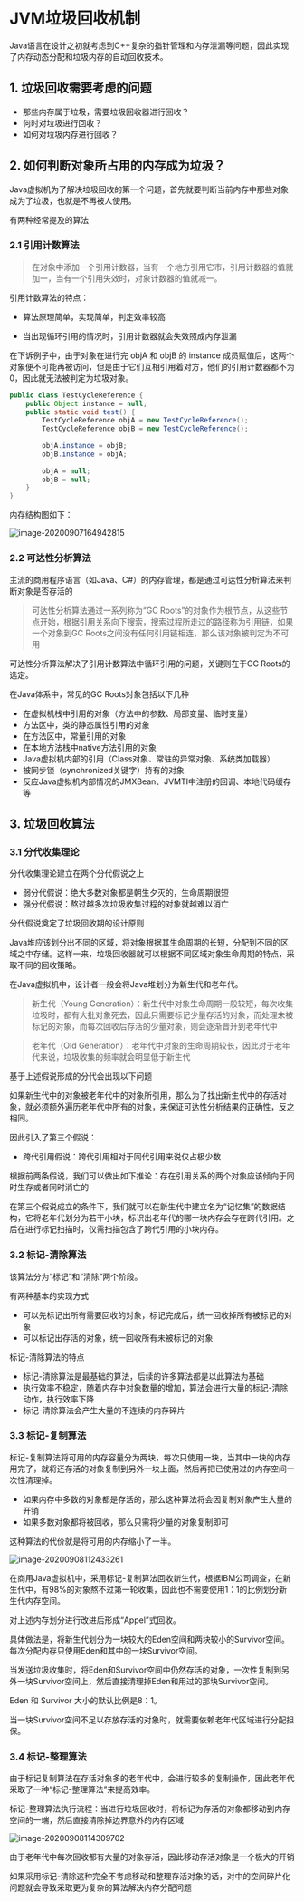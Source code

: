 # JVM垃圾回收机制

Java语言在设计之初就考虑到C++复杂的指针管理和内存泄漏等问题，因此实现了内存动态分配和垃圾内存的自动回收技术。

## 1. 垃圾回收需要考虑的问题

- 那些内存属于垃圾，需要垃圾回收器进行回收？
- 何时对垃圾进行回收？
- 如何对垃圾内存进行回收？

## 2. 如何判断对象所占用的内存成为垃圾？

Java虚拟机为了解决垃圾回收的第一个问题，首先就要判断当前内存中那些对象成为了垃圾，也就是不再被人使用。

有两种经常提及的算法

### 2.1 引用计数算法

> 在对象中添加一个引用计数器，当有一个地方引用它市，引用计数器的值就加一，当有一个引用失效时，对象计数器的值就减一。

引用计数算法的特点：

- 算法原理简单，实现简单，判定效率较高

- 当出现循环引用的情况时，引用计数器就会失效照成内存泄漏

在下诉例子中，由于对象在进行完 objA 和 objB 的 instance 成员赋值后，这两个对象便不可能再被访问，但是由于它们互相引用着对方，他们的引用计数器都不为0，因此就无法被判定为垃圾对象。

```java
public class TestCycleReference {
    public Object instance = null;
    public static void test() {
        TestCycleReference objA = new TestCycleReference();
        TestCycleReference objB = new TestCycleReference();
        
        objA.instance = objB;
        objB.instance = objA;
        
        objA = null;
        objB = null;
    }
}
```

内存结构图如下：

![image-20200907164942815](images/image-20200907164942815.png)

### 2.2 可达性分析算法

主流的商用程序语言（如Java、C#）的内存管理，都是通过可达性分析算法来判断对象是否存活的

> 可达性分析算法通过一系列称为“GC Roots”的对象作为根节点，从这些节点开始，根据引用关系向下搜索，搜索过程所走过的路径称为引用链，如果一个对象到GC Roots之间没有任何引用链相连，那么该对象被判定为不可用

可达性分析算法解决了引用计数算法中循环引用的问题，关键则在于GC Roots的选定。

在Java体系中，常见的GC Roots对象包括以下几种

- 在虚拟机栈中引用的对象（方法中的参数、局部变量、临时变量）
- 方法区中，类的静态属性引用的对象
- 在方法区中，常量引用的对象
- 在本地方法栈中native方法引用的对象
- Java虚拟机内部的引用（Class对象、常驻的异常对象、系统类加载器）
- 被同步锁（synchronized关键字）持有的对象
- 反应Java虚拟机内部情况的JMXBean、JVMTI中注册的回调、本地代码缓存等

## 3. 垃圾回收算法

### 3.1 分代收集理论

分代收集理论建立在两个分代假说之上

- 弱分代假说：绝大多数对象都是朝生夕灭的，生命周期很短
- 强分代假说：熬过越多次垃圾收集过程的对象就越难以消亡

分代假说奠定了垃圾回收期的设计原则

Java堆应该划分出不同的区域，将对象根据其生命周期的长短，分配到不同的区域之中存储。这样一来，垃圾回收器就可以根据不同区域对象生命周期的特点，采取不同的回收策略。

在Java虚拟机中，设计者一般会将Java堆划分为新生代和老年代。

> 新生代（Young Generation）：新生代中对象生命周期一般较短，每次收集垃圾时，都有大批对象死去，因此只需要标记少量存活的对象，而处理未被标记的对象，而每次回收后存活的少量对象，则会逐渐晋升到老年代中

> 老年代（Old Generation）：老年代中对象的生命周期较长，因此对于老年代来说，垃圾收集的频率就会明显低于新生代

基于上述假说形成的分代会出现以下问题

如果新生代中的对象被老年代中的对象所引用，那么为了找出新生代中的存活对象，就必须额外遍历老年代中所有的对象，来保证可达性分析结果的正确性，反之相同。

因此引入了第三个假说：

- 跨代引用假说：跨代引用相对于同代引用来说仅占极少数

根据前两条假说，我们可以做出如下推论：存在引用关系的两个对象应该倾向于同时生存或者同时消亡的

在第三个假说成立的条件下，我们就可以在新生代中建立名为“记忆集”的数据结构，它将老年代划分为若干小块，标识出老年代的哪一块内存会存在跨代引用。之后在进行标记扫描时，仅需扫描包含了跨代引用的小块内存。

### 3.2 标记-清除算法

该算法分为“标记”和“清除”两个阶段。

有两种基本的实现方式

- 可以先标记出所有需要回收的对象，标记完成后，统一回收掉所有被标记的对象
- 可以标记出存活的对象，统一回收所有未被标记的对象

标记-清除算法的特点

- 标记-清除算法是最基础的算法，后续的许多算法都是以此算法为基础
- 执行效率不稳定，随着内存中对象数量的增加，算法会进行大量的标记-清除动作，执行效率下降
- 标记-清除算法会产生大量的不连续的内存碎片

### 3.3 标记-复制算法

标记-复制算法将可用的内存容量分为两块，每次只使用一块，当其中一块的内存用完了，就将还存活的对象复制到另外一块上面，然后再把已使用过的内存空间一次性清理掉。

- 如果内存中多数的对象都是存活的，那么这种算法将会因复制对象产生大量的开销
- 如果多数对象都将被回收，那么只需将少量的对象复制即可

这种算法的代价就是将可用的内存缩小了一半。

![image-20200908112433261](images/image-20200908112433261.png)

在商用Java虚拟机中，采用标记-复制算法回收新生代，根据IBM公司调查，在新生代中，有98%的对象熬不过第一轮收集，因此也不需要使用1：1的比例划分新生代内存空间。

对上述内存划分进行改进后形成“Appel”式回收。

具体做法是，将新生代划分为一块较大的Eden空间和两块较小的Survivor空间。每次分配内存只使用Eden和其中的一块Survivor空间。

当发送垃圾收集时，将Eden和Survivor空间中仍然存活的对象，一次性复制到另外一块Survivor空间上，然后直接清理掉Eden和用过的那块Survivor空间。

Eden 和 Survivor 大小的默认比例是8：1。

当一块Survivor空间不足以存放存活的对象时，就需要依赖老年代区域进行分配担保。

### 3.4 标记-整理算法

由于标记复制算法在存活对象多的老年代中，会进行较多的复制操作，因此老年代采取了一种“标记-整理算法”来提高效率。

标记-整理算法执行流程：当进行垃圾回收时，将标记为存活的对象都移动到内存空间的一端，然后直接清除掉边界意外的内存区域

![image-20200908114309702](images/image-20200908114309702.png)

由于老年代中每次回收都有大量的对象存活，因此移动存活对象是一个极大的开销

如果采用标记-清除这种完全不考虑移动和整理存活对象的话，对中的空间碎片化问题就会导致采取更为复杂的算法解决内存分配问题

